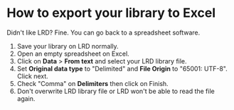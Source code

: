 # How to export your library to Excel

Didn't like LRD? Fine. You can go back to a spreadsheet software.

1. Save your library on LRD normally.
2. Open an empty spreadsheet on Excel.
3. Click on **Data** > **From text** and select your LRD library file.
4. Set **Original data type** to "Delimited" and **File Origin** to "65001: UTF-8". Click next.
5. Check "Comma" on **Delimiters** then click on Finish.
6. Don't overwrite LRD library file or LRD won't be able to read the file again.
